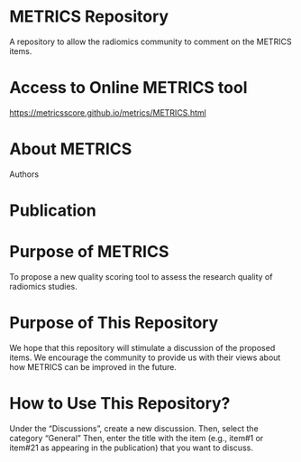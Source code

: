 # METRICS Repository
A repository to allow the radiomics community to comment on the METRICS items.

# Access to Online METRICS tool
https://metricsscore.github.io/metrics/METRICS.html

# About METRICS
Authors

# Publication

# Purpose of METRICS
To propose a new quality scoring tool to assess the research quality of radiomics studies.

# Purpose of This Repository
We hope that this repository will stimulate a discussion of the proposed items. We encourage the community to provide us with their views about how METRICS can be improved in the future.

# How to Use This Repository?
Under the “Discussions”, create a new discussion.
Then, select the category “General”
Then, enter the title with the item (e.g., item#1 or item#21 as appearing in the publication) that you want to discuss.

